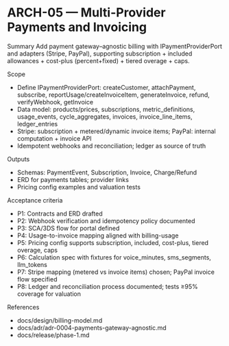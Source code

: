 # ARCH-05 — Multi-Provider Payments and Invoicing

Summary
Add payment gateway–agnostic billing with IPaymentProviderPort and adapters (Stripe, PayPal), supporting subscription + included allowances + cost-plus (percent+fixed) + tiered overage + caps.

Scope
- Define IPaymentProviderPort: createCustomer, attachPayment, subscribe, reportUsage/createInvoiceItem, generateInvoice, refund, verifyWebhook, getInvoice
- Data model: products/prices, subscriptions, metric_definitions, usage_events, cycle_aggregates, invoices, invoice_line_items, ledger_entries
- Stripe: subscription + metered/dynamic invoice items; PayPal: internal computation + invoice API
- Idempotent webhooks and reconciliation; ledger as source of truth

Outputs
- Schemas: PaymentEvent, Subscription, Invoice, Charge/Refund
- ERD for payments tables; provider links
- Pricing config examples and valuation tests

Acceptance criteria
- P1: Contracts and ERD drafted
- P2: Webhook verification and idempotency policy documented
- P3: SCA/3DS flow for portal defined
- P4: Usage-to-invoice mapping aligned with billing-usage
- P5: Pricing config supports subscription, included, cost-plus, tiered overage, caps
- P6: Calculation spec with fixtures for voice_minutes, sms_segments, llm_tokens
- P7: Stripe mapping (metered vs invoice items) chosen; PayPal invoice flow specified
- P8: Ledger and reconciliation process documented; tests ≥95% coverage for valuation

References
- docs/design/billing-model.md
- docs/adr/adr-0004-payments-gateway-agnostic.md
- docs/release/phase-1.md